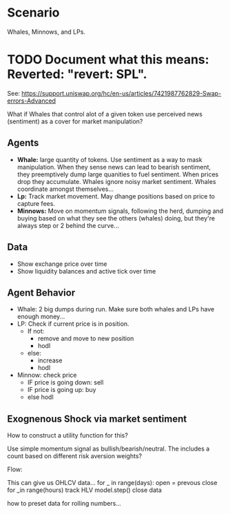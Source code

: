 
# Scenario

Whales, Minnows, and LPs.

# TODO Document what this means: Reverted: "revert: SPL".
See: https://support.uniswap.org/hc/en-us/articles/7421987762829-Swap-errors-Advanced

What if Whales that control alot of a given token use perceived news (sentiment) as a cover for market manipulation?

## Agents
- **Whale:**  large quantity of tokens. Use sentiment as a way to mask manipulation.  When they sense news can lead to bearish sentiment, they preemptively dump large quanities to fuel sentiment. When prices drop they accumulate. Whales ignore noisy market sentiment. Whales coordinate amongst themselves...
- **Lp:** Track market movement. May dhange positions based on price to capture fees.
- **Minnows:** Move on momentum signals, following the herd, dumping and buying based on what they see the others (whales) doing, but they're always step or 2 behind the curve...

## Data
- Show exchange price over time
- Show liquidity balances and active tick over time

## Agent Behavior
- Whale: 2 big dumps during run.  Make sure both whales and LPs have enough money...
- LP: Check if current price is in position.  
  - If not:
    - remove and move to new position
    - hodl
  - else:
    - increase
    - hodl
- Minnow: check price
  - IF price is going down: sell
  - IF price is going up: buy
  - else hodl

## Exognenous Shock via market sentiment

How to construct a utility function for this?

Use simple momentum signal as bullish/bearish/neutral. The includes a count based on different risk aversion weights?


Flow: 

This can give us OHLCV data...
for _ in range(days):
    open = prevous close
    for _in range(hours)
        track HLV
        model.step()
    close data

how to preset data for rolling numbers...